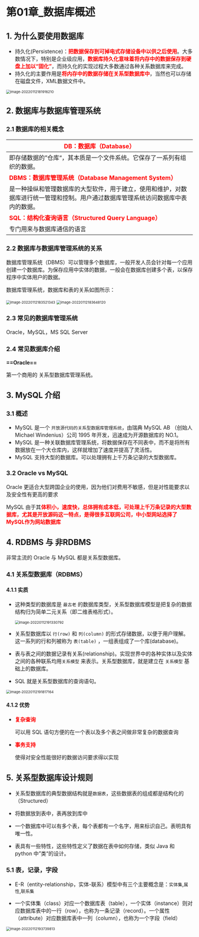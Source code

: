 # 第01章_数据库概述



## 1. 为什么要使用数据库

- 持久化(Persistence)：<font style="color:red">**把数据保存到可掉电式存储设备中以供之后使用**</font>。大多数情况下，特别是企业级应用，<font style="color:red">**数据库持久化意味着将内存中的数据保存到硬盘上加以“固化”**</font>，而持久化的实现过程大多数通过各种关系数据库来完成。
- 持久化的主要作用是<font style="color:red">**将内存中的数据存储在关系型数据库中**</font>，当然也可以存储在磁盘文件，XML数据文件中。

<img src="https://lixianghong.oss-cn-beijing.aliyuncs.com/typore/image-20220112181916210.png" alt="image-20220112181916210" style="zoom:67%;" />

## 2. 数据库与数据库管理系统

### 2.1 数据库的相关概念

| <font style="color:red">**DB：数据库（Database）**</font>    |
| ------------------------------------------------------------ |
| 即存储数据的”仓库“，其本质是一个文件系统。它保存了一系列有组织的数据。 |
| <font style="color:red">**DBMS：数据库管理系统（Database Management System）**</font> |
| 是一种操纵和管理数据库的大型软件，用于建立，使用和维护，对数据库进行统一管理和控制。用户通过数据库管理系统访问数据库中表内的数据。 |
| <font style="color:red">**SQL：结构化查询语言（Structured Query Language）**</font> |
| 专门用来与数据库通信的语言                                   |

### 2.2 数据库与数据库管理系统的关系

数据库管理系统（DBMS）可以管理多个数据库，一般开发人员会针对每一个应用创建一个数据库。为保存应用中实体的数据，一般会在数据库创建多个表，以保存程序中实体用户的数据。

数据库管理系统，数据库和表的关系如图所示：

<img src="https://lixianghong.oss-cn-beijing.aliyuncs.com/typore/image-20220112183521343.png" alt="image-20220112183521343" style="zoom:67%;" />

<img src="https://lixianghong.oss-cn-beijing.aliyuncs.com/typore/image-20220112183648120.png" alt="image-20220112183648120" style="zoom: 67%;" />

### 2.3 常见的数据库管理系统

Oracle，MySQL，MS SQL Server

### 2.4 常见数据库介绍

**==Oracle==**

第一个商用的 关系型数据库管理系统。



## 3. MySQL 介绍

### 3.1 概述

- MySQL 是一个 `开放源代码的关系型数据库管理系统`，由瑞典 MySQL AB （创始人 Michael Windenius）公司 1995 年开发，迅速成为开源数据库的 NO.1。
- MySQL 是一种关联数据库管理系统，将数据保存在不同表中，而不是将所有数据放在一个大仓库内，这样就增加了速度并提高了灵活性。
- MySQL 支持大型的数据库。可以处理拥有上千万条记录的大型数据库。

### 3.2 Oracle vs MySQL

Oracle 更适合大型跨国企业的使用，因为他们对费用不敏感，但是对性能要求以及安全性有更高的要求

MySQL 由于其<font style="color:red">**体积小，速度快，总体拥有成本低，可处理上千万条记录的大型数据库，尤其是开放源码这一特点，是得很多互联网公司，中小型网站选择了MySQL作为网站数据库**</font>

## 4. RDBMS 与 非RDBMS

非常主流的 Oracle 与 MySQL 都是关系型数据库。

### 4.1 关系型数据库（RDBMS）

#### 4.1.1 实质

- 这种类型的数据库是 `最古老` 的数据库类型，关系型数据库模型是把复杂的数据结构归为简单二元关系（即二维表格形式）。

  <img src="https://lixianghong.oss-cn-beijing.aliyuncs.com/typore/image-20220112191330792.png" alt="image-20220112191330792" style="zoom:67%;" />

- 关系型数据库以 `行(row)` 和 `列(column)` 的形式存储数据，以便于用户理解。这一系列的行和列被称为 `表(table)` ，一组表组成了一个库(database)。
- 表与表之间的数据记录有关系(relationship)。实现世界中的各种实体以及实体之间的各种联系均用`关系模型` 来表示。关系型数据库，就是建立在 `关系模型` 基础上的数据库。
- SQL 就是关系型数据库的查询语句。

<img src="https://lixianghong.oss-cn-beijing.aliyuncs.com/typore/image-20220112191817164.png" alt="image-20220112191817164" style="zoom:67%;" />

#### 4.1.2 优势

- <font style="color:red">**复杂查询**</font>

  可以用 SQL 语句方便的在一个表以及多个表之间做非常复杂的数据查询

- <font style="color:red">**事务支持**</font>

  使得对安全性能很好的数据访问要求得以实现

## 5. 关系型数据库设计规则

- 关系型数据库的典型数据结构就是`数据表`，这些数据表的组成都是结构化的（Structured）

- 将数据放到表中，表再放到库中
- 一个数据库中可以有多个表，每个表都有一个名字，用来标识自己。表明具有唯一性。
- 表具有一些特性，这些特性定义了数据在表中如何存储，类似 Java 和 python 中”类“的设计。

### 5.1 表，记录，字段

- E-R（entity-relationship，实体-联系）模型中有三个主要概念是：`实体集`,`属性`,`联系集`

- 一个实体集（class）对应一个数据库表（table），一个实体（instance）则对应数据库表中的一行（row），也称为一条记录（record）。一个属性（attribute）对应数据库表中一列（column），也称为一个字段（field）

<img src="https://lixianghong.oss-cn-beijing.aliyuncs.com/typore/image-20220112193739813.png" alt="image-20220112193739813" style="zoom:67%;" />

















<font style="color:red"></font>